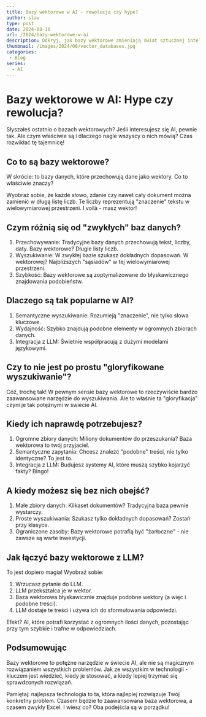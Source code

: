 ```yaml
---
title: Bazy wektorowe w AI - rewolucja czy hype?
author: slav
type: post
date: 2024-08-16
url: /2024/bazy-wektorowe-w-ai
description: Odkryj, jak bazy wektorowe zmieniają świat sztucznej inteligencji. Dowiedz się, czym są one tak potężne i kiedy warto je stosować w swoich projektach AI.
thumbnail: /images/2024/08/vector_databases.jpg
categories:
 - Blog
series:
  - AI
---
```

# Bazy wektorowe w AI: Hype czy rewolucja?

Słyszałeś ostatnio o bazach wektorowych? Jeśli interesujesz się AI, pewnie tak. Ale czym właściwie są i dlaczego nagle wszyscy o nich mówią? Czas rozwikłać tę tajemnicę!

## Co to są bazy wektorowe?

W skrócie: to bazy danych, które przechowują dane jako wektory. Co to właściwie znaczy?

Wyobraź sobie, że każde słowo, zdanie czy nawet cały dokument można zamienić w długą listę liczb. Te liczby reprezentują "znaczenie" tekstu w wielowymiarowej przestrzeni. I voilà - masz wektor!

## Czym różnią się od "zwykłych" baz danych?

1. Przechowywanie: Tradycyjne bazy danych przechowują tekst, liczby, daty. Bazy wektorowe? Długie listy liczb.
2. Wyszukiwanie: W zwykłej bazie szukasz dokładnych dopasowań. W wektorowej? Najbliższych "sąsiadów" w tej wielowymiarowej przestrzeni.
3. Szybkość: Bazy wektorowe są zoptymalizowane do błyskawicznego znajdowania podobieństw.

## Dlaczego są tak popularne w AI?

1. Semantyczne wyszukiwanie: Rozumieją "znaczenie", nie tylko słowa kluczowe.
2. Wydajność: Szybko znajdują podobne elementy w ogromnych zbiorach danych.
3. Integracja z LLM: Świetnie współpracują z dużymi modelami językowymi.

## Czy to nie jest po prostu "gloryfikowane wyszukiwanie"?

Cóż, trochę tak! W pewnym sensie bazy wektorowe to rzeczywiście bardzo zaawansowane narzędzie do wyszukiwania. Ale to właśnie ta "gloryfikacja" czyni je tak potężnymi w świecie AI.

## Kiedy ich naprawdę potrzebujesz?

1. Ogromne zbiory danych: Miliony dokumentów do przeszukania? Baza wektorowa to twój przyjaciel.
2. Semantyczne zapytania: Chcesz znaleźć "podobne" treści, nie tylko identyczne? To jest to.
3. Integracja z LLM: Budujesz systemy AI, które muszą szybko kojarzyć fakty? Bingo!

## A kiedy możesz się bez nich obejść?

1. Małe zbiory danych: Kilkaset dokumentów? Tradycyjna baza pewnie wystarczy.
2. Proste wyszukiwania: Szukasz tylko dokładnych dopasowań? Zostań przy klasyce.
3. Ograniczone zasoby: Bazy wektorowe potrafią być "żarłoczne" - nie zawsze są warte inwestycji.

## Jak łączyć bazy wektorowe z LLM?

To jest dopiero magia! Wyobraź sobie:

1. Wrzucasz pytanie do LLM.
2. LLM przekształca je w wektor.
3. Baza wektorowa błyskawicznie znajduje podobne wektory (a więc i podobne treści).
4. LLM dostaje te treści i używa ich do sformułowania odpowiedzi.

Efekt? AI, które potrafi korzystać z ogromnych ilości danych, pozostając przy tym szybkie i trafne w odpowiedziach.

## Podsumowując

Bazy wektorowe to potężne narzędzie w świecie AI, ale nie są magicznym rozwiązaniem wszystkich problemów. Jak ze wszystkim w technologii - kluczem jest wiedzieć, kiedy je stosować, a kiedy lepiej trzymać się sprawdzonych rozwiązań.

Pamiętaj: najlepsza technologia to ta, która najlepiej rozwiązuje Twój konkretny problem. Czasem będzie to zaawansowana baza wektorowa, a czasem zwykły Excel. I wiesz co? Oba podejścia są w porządku!